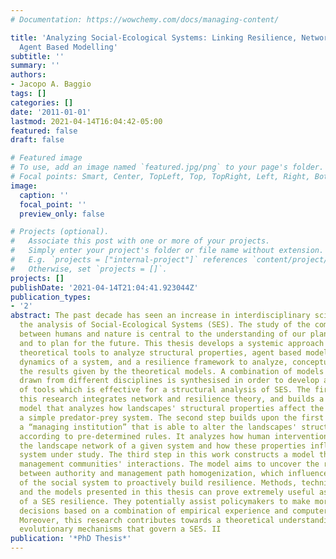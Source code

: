 ```yaml
---
# Documentation: https://wowchemy.com/docs/managing-content/

title: 'Analyzing Social-Ecological Systems: Linking Resilience, Network theory, and
  Agent Based Modelling'
subtitle: ''
summary: ''
authors:
- Jacopo A. Baggio
tags: []
categories: []
date: '2011-01-01'
lastmod: 2021-04-14T16:04:42-05:00
featured: false
draft: false

# Featured image
# To use, add an image named `featured.jpg/png` to your page's folder.
# Focal points: Smart, Center, TopLeft, Top, TopRight, Left, Right, BottomLeft, Bottom, BottomRight.
image:
  caption: ''
  focal_point: ''
  preview_only: false

# Projects (optional).
#   Associate this post with one or more of your projects.
#   Simply enter your project's folder or file name without extension.
#   E.g. `projects = ["internal-project"]` references `content/project/deep-learning/index.md`.
#   Otherwise, set `projects = []`.
projects: []
publishDate: '2021-04-14T21:04:41.923044Z'
publication_types:
- '2'
abstract: The past decade has seen an increase in interdisciplinary science and in
  the analysis of Social-Ecological Systems (SES). The study of the complex interactions
  between humans and nature is central to the understanding of our planet's state
  and to plan for the future. This thesis develops a systemic approach that uses network
  theoretical tools to analyze structural properties, agent based models to simulate
  dynamics of a system, and a resilience framework to analyze, conceptualize and discuss
  the results given by the theoretical models. A combination of models and techniques
  drawn from different disciplines is synthesised in order to develop a uniform set
  of tools which is effective for a structural analysis of SES. The first step in
  this research integrates network and resilience theory, and builds a theoretical
  model that analyzes how landscapes' structural properties affect the dynamics of
  a simple predator-prey system. The second step builds upon the first and introduces
  a “managing institution” that is able to alter the landscapes' structural properties
  according to pre-determined rules. It analyzes how human intervention influences
  the landscape network of a given system and how these properties influence the predator-prey
  system under study. The third step in this work constructs a model that analyzes
  management communities' interactions. The model aims to uncover the relationship
  between authority and management path homogenization, which influences the ability
  of the social system to proactively build resilience. Methods, techniques used,
  and the models presented in this thesis can prove extremely useful as a first assessment
  of a SES resilience. They potentially assist policymakers to make more informed
  decisions based on a combination of empirical experience and computer assisted reasoning.
  Moreover, this research contributes towards a theoretical understanding of the complex
  evolutionary mechanisms that govern a SES. II
publication: '*PhD Thesis*'
---
```

